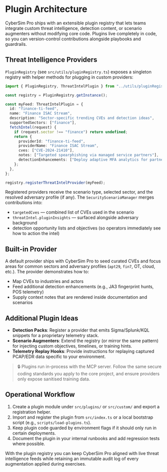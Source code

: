 # Plugin Architecture

CyberSim Pro ships with an extensible plugin registry that lets teams integrate custom threat intelligence, detection content, or scenario augmenters without modifying core code. Plugins live completely in code, so you can version-control contributions alongside playbooks and guardrails.

## Threat Intelligence Providers

`PluginRegistry` (see `src/utils/pluginRegistry.ts`) exposes a singleton registry with helper methods for plugging in custom providers:

```ts
import { PluginRegistry, ThreatIntelPlugin } from "../utils/pluginRegistry.js";

const registry = PluginRegistry.getInstance();

const myFeed: ThreatIntelPlugin = {
  id: "finance-ti-feed",
  name: "Finance ISAC Stream",
  description: "Sector-specific trending CVEs and detection ideas",
  supportedSectors: ["finance"],
  fetchIntel(request) {
    if (request.sector !== "finance") return undefined;
    return {
      providerId: "finance-ti-feed",
      providerName: "Finance ISAC Stream",
      cves: ["CVE-2024-21410"],
      notes: ["Targeted spearphishing via managed service partners"],
      detectionEnhancements: ["Deploy adaptive MFA analytics for partner accounts"],
    };
  },
};

registry.registerThreatIntelProvider(myFeed);
```

Registered providers receive the scenario type, selected sector, and the resolved adversary profile (if any). The `SecurityScenarioManager` merges contributions into:

- `targetedCves` — combined list of CVEs used in the scenario
- `threatIntel.pluginInsights` — surfaced alongside adversary background
- detection opportunity lists and objectives (so operators immediately see how to action the intel)

## Built-in Provider

A default provider ships with CyberSim Pro to seed curated CVEs and focus areas for common sectors and adversary profiles (`apt29`, `fin7`, OT, cloud, etc.). The provider demonstrates how to:

- Map CVEs to industries and actors
- Feed additional detection enhancements (e.g., JA3 fingerprint hunts, POS telemetry)
- Supply context notes that are rendered inside documentation and scenarios

## Additional Plugin Ideas

- **Detection Packs**: Register a provider that emits Sigma/Splunk/KQL snippets for a proprietary telemetry stack.
- **Scenario Augmenters**: Extend the registry (or mirror the same pattern) for injecting custom objectives, timelines, or training hints.
- **Telemetry Replay Hooks**: Provide instructions for replaying captured PCAP/EDR data specific to your environment.

> 🔒 Plugins run in-process with the MCP server. Follow the same secure coding standards you apply to the core project, and ensure providers only expose sanitised training data.

## Operational Workflow

1. Create a plugin module under `src/plugins/` or `src/custom/` and export a registration helper.
2. Import and register the plugin from `src/index.ts` or a local bootstrap script (e.g., `scripts/load-plugins.ts`).
3. Keep plugin code guarded by environment flags if it should only run in certain deployments.
4. Document the plugin in your internal runbooks and add regression tests where possible.

With the plugin registry you can keep CyberSim Pro aligned with live threat intelligence feeds while retaining an immutable audit log of every augmentation applied during exercises.
